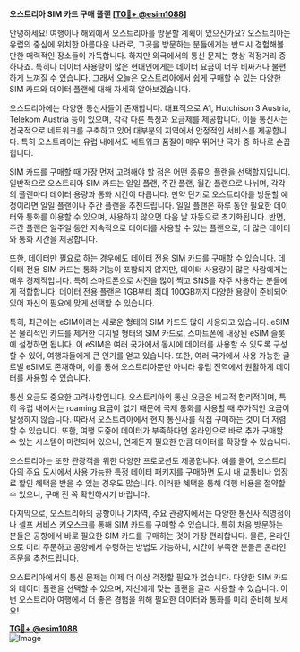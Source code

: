 **오스트리아 SIM 카드 구매 플랜 [[TG💪+ @esim1088](https://t.me/s/esim1088)]**

안녕하세요! 여행이나 해외에서 오스트리아를 방문할 계획이 있으신가요? 오스트리아는 유럽의 중심에 위치한 아름다운 나라로, 그곳을 방문하는 분들에게는 반드시 경험해볼 만한 매력적인 장소들이 가득합니다. 하지만 외국에서의 통신 문제는 항상 걱정거리 중 하나죠. 특히나 데이터 사용량이 많은 현대인에게는 데이터 요금이 너무 비싸거나 불편하게 느껴질 수 있습니다. 그래서 오늘은 오스트리아에서 쉽게 구매할 수 있는 다양한 SIM 카드와 데이터 플랜에 대해 자세히 알아보겠습니다.

오스트리아에는 다양한 통신사들이 존재합니다. 대표적으로 A1, Hutchison 3 Austria, Telekom Austria 등이 있으며, 각각 다른 특징과 요금제를 제공합니다. 이들 통신사는 전국적으로 네트워크를 구축하고 있어 대부분의 지역에서 안정적인 서비스를 제공합니다. 특히 오스트리아는 유럽 내에서도 네트워크 품질이 매우 뛰어난 국가 중 하나로 손꼽힙니다.

SIM 카드를 구매할 때 가장 먼저 고려해야 할 점은 어떤 종류의 플랜을 선택할지입니다. 일반적으로 오스트리아 SIM 카드는 일일 플랜, 주간 플랜, 월간 플랜으로 나뉘며, 각각의 플랜마다 데이터 용량과 통화 시간이 다릅니다. 만약 단기로 오스트리아를 방문할 예정이라면 일일 플랜이나 주간 플랜을 추천드립니다. 일일 플랜은 하루 동안 필요한 데이터와 통화를 이용할 수 있으며, 사용하지 않으면 다음 날 자동으로 초기화됩니다. 반면, 주간 플랜은 일주일 동안 지속적으로 데이터를 사용할 수 있는 플랜으로, 더 많은 데이터와 통화 시간을 제공합니다.

또한, 데이터만 필요로 하는 경우에도 데이터 전용 SIM 카드를 구매할 수 있습니다. 데이터 전용 SIM 카드는 통화 기능이 포함되지 않지만, 데이터 사용량이 많은 사람에게는 매우 경제적입니다. 특히 스마트폰으로 사진을 많이 찍고 SNS를 자주 사용하는 분들에게 적합합니다. 데이터 전용 플랜은 1GB부터 최대 100GB까지 다양한 용량이 준비되어 있어 자신의 필요에 맞게 선택할 수 있습니다.

특히, 최근에는 eSIM이라는 새로운 형태의 SIM 카드도 많이 사용되고 있습니다. eSIM은 물리적인 카드를 제거한 디지털 형태의 SIM 카드로, 스마트폰에 내장된 eSIM 슬롯에 설정하면 됩니다. 이 eSIM은 여러 국가에서 동시에 데이터를 사용할 수 있도록 구성할 수 있어, 여행자들에게 큰 인기를 얻고 있습니다. 또한, 여러 국가에서 사용 가능한 글로벌 eSIM도 존재하며, 이를 통해 오스트리아뿐만 아니라 유럽 전역에서 원활하게 데이터를 사용할 수 있습니다.

통신 요금도 중요한 고려사항입니다. 오스트리아의 통신 요금은 비교적 합리적이며, 특히 유럽 내에서는 roaming 요금이 없기 때문에 국제 통화를 사용할 때 추가적인 요금이 발생하지 않습니다. 따라서 오스트리아에서 현지 통신사를 직접 구매하는 것이 더 저렴할 수 있습니다. 또한, 여행 도중에 데이터가 부족하다면 온라인으로 바로 추가 구매할 수 있는 시스템이 마련되어 있으니, 언제든지 필요한 만큼 데이터를 확장할 수 있습니다.

오스트리아는 또한 관광객을 위한 다양한 프로모션도 제공합니다. 예를 들어, 오스트리아의 주요 도시에서 사용 가능한 특정 데이터 패키지를 구매하면 도시 내 교통비나 입장료 할인 혜택을 받을 수 있는 경우도 많습니다. 이러한 혜택을 통해 여행 비용을 절약할 수 있으니, 구매 전 꼭 확인하시기 바랍니다.

마지막으로, 오스트리아의 공항이나 기차역, 주요 관광지에서는 다양한 통신사 직영점이나 셀프 서비스 키오스크를 통해 SIM 카드를 구매할 수 있습니다. 특히 처음 방문하는 분들은 공항에서 바로 필요한 SIM 카드를 구매하는 것이 가장 편리합니다. 물론, 온라인으로 미리 주문하고 공항에서 수령하는 방법도 가능하니, 시간이 부족한 분들은 온라인 주문을 추천드립니다.

오스트리아에서의 통신 문제는 이제 더 이상 걱정할 필요가 없습니다. 다양한 SIM 카드와 데이터 플랜을 선택할 수 있으며, 자신에게 맞는 플랜을 골라 사용할 수 있습니다. 이번 오스트리아 여행에서 더 좋은 경험을 위해 필요한 데이터와 통화를 미리 준비해 보세요!

**[TG💪+ @esim1088](https://t.me/s/esim1088)**  
![Image](https://i.postimg.cc/Y0z9fWf4/image.png)